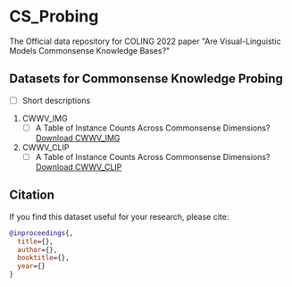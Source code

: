 # CS_Probing
The Official data repository for COLING 2022 paper "Are Visual-Linguistic Models Commonsense Knowledge Bases?"

## Datasets for Commonsense Knowledge Probing
 - [ ] Short descriptions
1. CWWV_IMG
   - [ ] A Table of Instance Counts Across Commonsense Dimensions? <br />
   [Download CWWV_IMG](https://drive.google.com/uc?export=download&id=1UdwadtWGBw1qPbXw0AX4Qbx8tAnvmUKT)
2. CWWV_CLIP
   - [ ] A Table of Instance Counts Across Commonsense Dimensions? <br />
   [Download CWWV_CLIP](https://drive.google.com/uc?export=download&id=10PsP7jMrQnUNU_oI_Z29clSMXW_Yh1Qo)

## Citation
If you find this dataset useful for your research, please cite:
```bibtex
@inproceedings{,
  title={},
  author={},
  booktitle={},
  year={}
}
```
